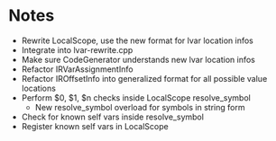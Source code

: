 # Notes
- Rewrite LocalScope, use the new format for lvar location infos
- Integrate into lvar-rewrite.cpp
- Make sure CodeGenerator understands new lvar location infos
- Refactor IRVarAssignmentInfo
- Refactor IROffsetInfo into generalized format for all possible value locations
- Perform $0, $1, $n checks inside LocalScope resolve_symbol
  - New resolve_symbol overload for symbols in string form
- Check for known self vars inside resolve_symbol
- Register known self vars in LocalScope
